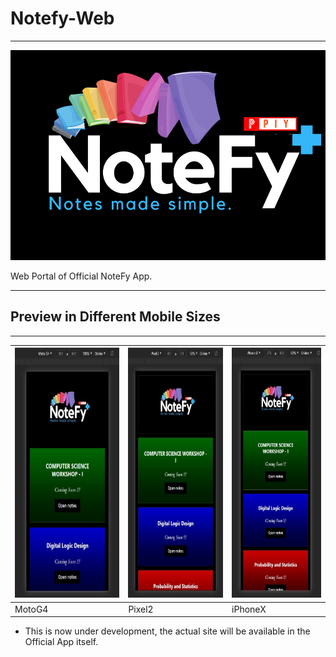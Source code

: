 # Notefy-Web
----
<img src="imgs/logo_notefy.png" width="600">

Web Portal of Official NoteFy App.

<hr>

## Preview in Different Mobile Sizes
----
<img src="imgs/preview1.jpg" height="400"> | <img src="imgs/preview2.jpg" height="400"> | <img src="imgs/preview3.jpg" height="400">
------------ | ------------- | -------------
MotoG4  | Pixel2 | iPhoneX

- This is now under development, the actual site will be available in the Official App itself.
